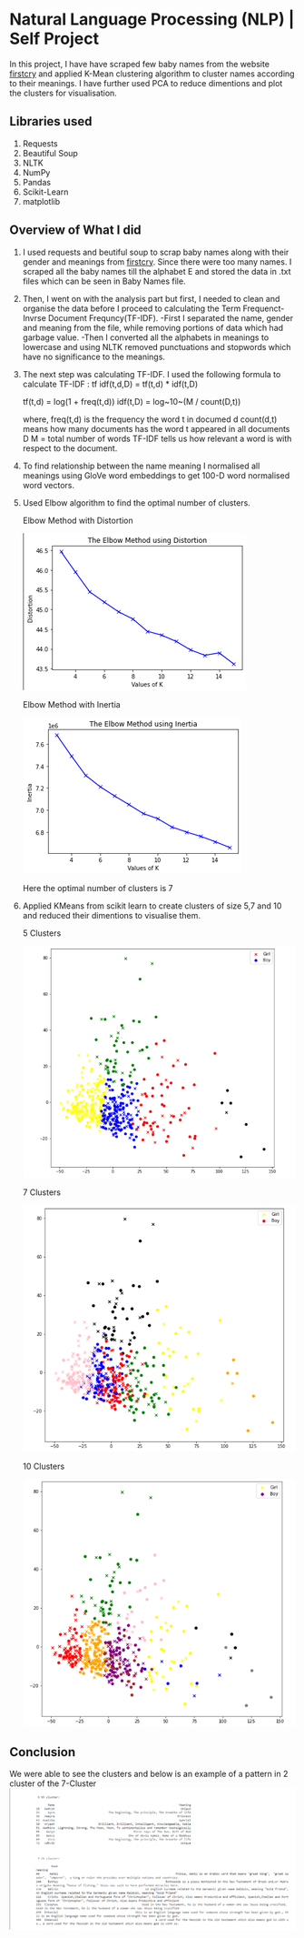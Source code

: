 # Natural Language Processing (NLP) | Self Project

In this project, I have have scraped few baby names from the website [firstcry](https://parenting.firstcry.com/baby-names/) and applied K-Mean clustering algorithm to cluster names according to their meanings. I have further used PCA to reduce dimentions and plot the clusters for visualisation.

## Libraries used
1. Requests
2. Beautiful Soup
3. NLTK
4. NumPy
5. Pandas
6. Scikit-Learn
7. matplotlib

## Overview of What I did
1. I used requests and beutiful soup to scrap baby names along with their gender and meanings from [firstcry](https://parenting.firstcry.com/baby-names/). Since there were too many names. I scraped all the baby names till the alphabet E and stored the data in .txt files which can be seen in Baby Names file.

2. Then, I went on with the analysis part but first, I needed to clean and organise the data before I proceed to calculating the Term Frequenct-Invrse Document Frequncy(TF-IDF).
 -First I separated the name, gender and meaning from the file, while removing portions of data which had garbage value. 
 -Then I converted all the alphabets in meanings to lowercase and using NLTK removed punctuations and stopwords which have no significance to the meanings.

3. The next step was calculating TF-IDF. I used the following formula to calculate TF-IDF :
	tf idf(t,d,D) = tf(t,d) * idf(t,D)

	tf(t,d) = log(1 + freq(t,d))
	idf(t,D) = log~10~(M / count(D,t))

	where, freq(t,d) is the frequency the word t in documed d
	       count(d,t) means how many documents has the word t appeared in all documents D
	       M = total number of words
   TF-IDF tells us how relevant a word is with respect to the document.

4. To find relationship between the name meaning I normalised all meanings using GloVe word embeddings to get 100-D word normalised word vectors.

5. Used Elbow algorithm to find the optimal number of clusters.

	Elbow Method with Distortion
	
 	<img src="Images/ElbowMethodDistortion.png" >

 	Elbow Method with Inertia
	
 	<img src="Images/ElbowMethodInertia.png" >

 	Here the optimal number of clusters is 7

6. Applied KMeans from scikit learn to create clusters of size 5,7 and 10 and reduced their dimentions to visualise them.

	5 Clusters
	
	<img src="Images/FiveCluster.png" >

	7 Clusters
	
	<img src="Images/SevenCluster.png" >

	10 Clusters
	
	<img src="Images/TenCluster.png" >

## Conclusion

We were able to see the clusters and below is an example of a pattern in 2 cluster of the 7-Cluster 
<img src="Images/PatternInClusters.png" >

